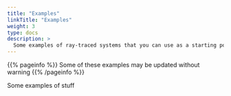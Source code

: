 ```yaml
---
title: "Examples"
linkTitle: "Examples"
weight: 3
type: docs
description: >
  Some examples of ray-traced systems that you can use as a starting point for your own simulation.
---
```


{{% pageinfo %}}
Some of these examples may be updated without warning
{{% /pageinfo %}}

Some examples of stuff
